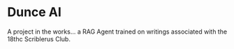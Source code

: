 # Dunce AI

A project in the works... a RAG Agent trained on writings associated with the 18thc Scriblerus Club. 
